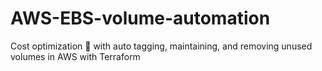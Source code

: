 # AWS-EBS-volume-automation
Cost optimization 🚀 with auto tagging, maintaining, and removing unused volumes in AWS with Terraform
